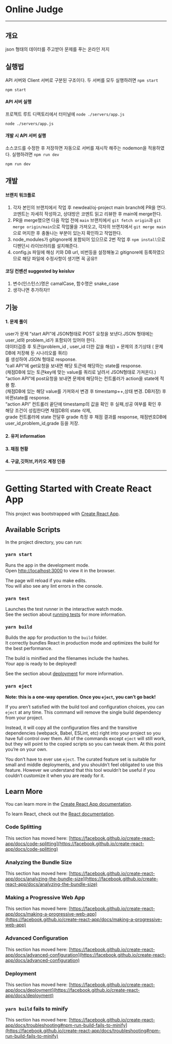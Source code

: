 # Online Judge
* * *

## 개요
json 형태의 데이터를 주고받아 문제를 푸는 온라인 저지


## 실행법
API 서버와 Client 서버로 구분된 구조이다. 두 서버를 모두 실행하려면 `npm start`
```
npm start
```
#### API 서버 실행
프로젝트 루트 디렉토리에서 터미널에 `node ./servers/app.js`
```
node ./servers/app.js
```
#### 개발 시 API 서버 실행
소스코드를 수정한 후 저장하면 자동으로 서버를 재시작 해주는 nodemon을 적용하였다. 실행하려면 `npm run dev`
```
npm run dev
```

## 개발

#### 브랜치 워크플로
1. 각자 본인의 브랜치에서 작업 후 newdeal/oj-project main branch에 PR을 연다. 코멘트는 자세히 작성하고, 상대방은 코멘트 읽고 리뷰한 후 main에 merge한다. 
2. PR을 merge했으면 다음 작업 전에 `main` 브랜치에서 `git fetch origin`과 `git merge origin/main`으로 작업물을 가져오고, 각자의 브랜치에서 `git merge main`으로 머지한 후 충돌나는 부분이 있는지 확인하고 작업한다.
3. node_modules가 gitignore에 포함되어 있으므로 2번 작업 후 `npm install`으로 디펜던시 라이브러리를 설치해준다. 
4. config.js 파일에 해싱 키와 DB url, 비번등을 설정해놓고 gitignore에 등록하였으므로 해당 파일에 수정사항이 생기면 꼭 공유!!

#### 코딩 컨벤션 suggested by keisluv
1. 변수(인스턴스)명은 camalCase, 함수명은 snake_case
2. 생각나면 추가하자!!



## 기능
#### 1. 문제 풀이

user가 문제 “start API”에 JSON형태로 POST 요청을 보낸다.JSON 형태에는 user_id와 problem_id가 포함되어 있어야 한다.   
데이터검증 후 토큰(problem_id , user_id 더한 값을 해싱)  + 문제의 초기상태 ( 문제DB에 저장해 둔 시나리오를 쿼리)   
 를 생성하여 JSON 형태로 response.   
“call API”에 get요청을 보내면 해당 토큰에 해당하는 state를 response.   
(채점DB에 있는 토큰key에 맞는 value를 쿼리로 날려서 JSON형태로 가져온다.)    
“action API”에 post요청을 보내면 문제에 해당하는 컨트롤러가 action을 state에 적용 함.    
(채점DB에 있는 해당 value를 가져와서 변경 후 timestamp++,상태 변경. DB저장) 후 바뀐state를 response.   
“action API” 컨트롤러 끝단에 timestamp의 값을 확인 후 실패,성공 여부를 확인 후 해당 조건이 성립한다면 채점DB의 state 삭제,    
grade 컨트롤러에 state 전달후 grade 측정 후 채점 결과를 response, 채점번호DB에 user_id,problem_id,grade 등을 저장.   

#### 2. 유저 information
#### 3. 채점 현황
#### 4. 구글,깃허브,카카오 계정 인증

* * *




# Getting Started with Create React App

This project was bootstrapped with [Create React App](https://github.com/facebook/create-react-app).

## Available Scripts

In the project directory, you can run:

### `yarn start`

Runs the app in the development mode.\
Open [http://localhost:3000](http://localhost:3000) to view it in the browser.

The page will reload if you make edits.\
You will also see any lint errors in the console.

### `yarn test`

Launches the test runner in the interactive watch mode.\
See the section about [running tests](https://facebook.github.io/create-react-app/docs/running-tests) for more information.

### `yarn build`

Builds the app for production to the `build` folder.\
It correctly bundles React in production mode and optimizes the build for the best performance.

The build is minified and the filenames include the hashes.\
Your app is ready to be deployed!

See the section about [deployment](https://facebook.github.io/create-react-app/docs/deployment) for more information.

### `yarn eject`

**Note: this is a one-way operation. Once you `eject`, you can’t go back!**

If you aren’t satisfied with the build tool and configuration choices, you can `eject` at any time. This command will remove the single build dependency from your project.

Instead, it will copy all the configuration files and the transitive dependencies (webpack, Babel, ESLint, etc) right into your project so you have full control over them. All of the commands except `eject` will still work, but they will point to the copied scripts so you can tweak them. At this point you’re on your own.

You don’t have to ever use `eject`. The curated feature set is suitable for small and middle deployments, and you shouldn’t feel obligated to use this feature. However we understand that this tool wouldn’t be useful if you couldn’t customize it when you are ready for it.

## Learn More

You can learn more in the [Create React App documentation](https://facebook.github.io/create-react-app/docs/getting-started).

To learn React, check out the [React documentation](https://reactjs.org/).

### Code Splitting

This section has moved here: [https://facebook.github.io/create-react-app/docs/code-splitting](https://facebook.github.io/create-react-app/docs/code-splitting)

### Analyzing the Bundle Size

This section has moved here: [https://facebook.github.io/create-react-app/docs/analyzing-the-bundle-size](https://facebook.github.io/create-react-app/docs/analyzing-the-bundle-size)

### Making a Progressive Web App

This section has moved here: [https://facebook.github.io/create-react-app/docs/making-a-progressive-web-app](https://facebook.github.io/create-react-app/docs/making-a-progressive-web-app)

### Advanced Configuration

This section has moved here: [https://facebook.github.io/create-react-app/docs/advanced-configuration](https://facebook.github.io/create-react-app/docs/advanced-configuration)

### Deployment

This section has moved here: [https://facebook.github.io/create-react-app/docs/deployment](https://facebook.github.io/create-react-app/docs/deployment)

### `yarn build` fails to minify

This section has moved here: [https://facebook.github.io/create-react-app/docs/troubleshooting#npm-run-build-fails-to-minify](https://facebook.github.io/create-react-app/docs/troubleshooting#npm-run-build-fails-to-minify)
